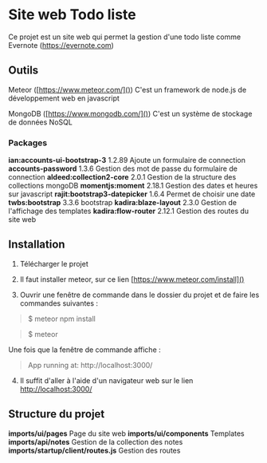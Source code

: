 # Site web Todo liste

Ce projet est un site web qui permet la gestion d'une todo liste comme Evernote (https://evernote.com)

## Outils

Meteor ([https://www.meteor.com/]())
	C'est un framework de node.js de développement web en javascript
    
MongoDB ([https://www.mongodb.com/]())
	C'est un système de stockage de données NoSQL
    
### Packages

**ian:accounts-ui-bootstrap-3**       1.2.89  Ajoute un formulaire de connection
**accounts-password**                 1.3.6  Gestion des mot de passe du formulaire de connection
**aldeed:collection2-core**           2.0.1  Gestion de la structure des collections mongoDB
**momentjs:moment**                   2.18.1  Gestion des dates et heures sur javascript
**rajit:bootstrap3-datepicker**       1.6.4  Permet de choisir une date
**twbs:bootstrap**                    3.3.6  bootstrap
**kadira:blaze-layout**               2.3.0  Gestion de l'affichage des templates
**kadira:flow-router**                2.12.1  Gestion des routes du site web
    
## Installation

1. Télécharger le projet

2. Il faut installer meteor, sur ce lien [https://www.meteor.com/install]()

3. Ouvrir une fenêtre de commande dans le dossier du projet et de faire les commandes suivantes :

> $ meteor npm install

> $ meteor

Une fois que la fenêtre de commande affiche : 

> App running at: http://localhost:3000/

4. Il suffit d'aller à l'aide d'un navigateur web sur le lien [http://localhost:3000/]()

## Structure du projet

**imports/ui/pages** Page du site web
**imports/ui/components** Templates
**imports/api/notes** Gestion de la collection des notes
**imports/startup/client/routes.js** Gestion des routes